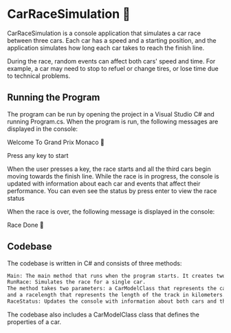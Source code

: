

# CarRaceSimulation 🚗 

CarRaceSimulation is a console application that simulates a car race between three cars. Each car has a speed and a starting position, and the application simulates how long each car takes to reach the finish line.

During the race, random events can affect both cars' speed and time. For example, a car may need to stop to refuel or change tires, or lose time due to technical problems.

## Running the Program

The program can be run by opening the project in a Visual Studio C# and running Program.cs. 
When the program is run, the following messages are displayed in the console:

Welcome To Grand Prix Monaco 🏁

Press any key to start

When the user presses a key, the race starts and all the third cars begin moving towards the finish line.
While the race is in progress, the console is updated with information about each car and events that affect their performance.
You can even see the status by press enter to view the race status

When the race is over, the following message is displayed in the console:

Race Done 🏁

## Codebase

The codebase is written in C# and consists of three methods:


```sh
Main: The main method that runs when the program starts. It creates two cars and then runs the RunRace method for each car.
RunRace: Simulates the race for a single car. 
The method takes two parameters: a CarModelClass that represents the car 
and a racelength that represents the length of the track in kilometers.
RaceStatus: Updates the console with information about both cars and their progress during the race.
```

The codebase also includes a CarModelClass class that defines the properties of a car.
